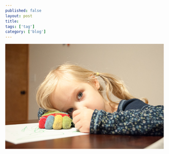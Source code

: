 ```yaml
---
published: false
layout: post
title: 
tags: ['tag']
category: ['blog']
---
```


![Watching](/media/2012/20120927-6780-600px.jpg)

